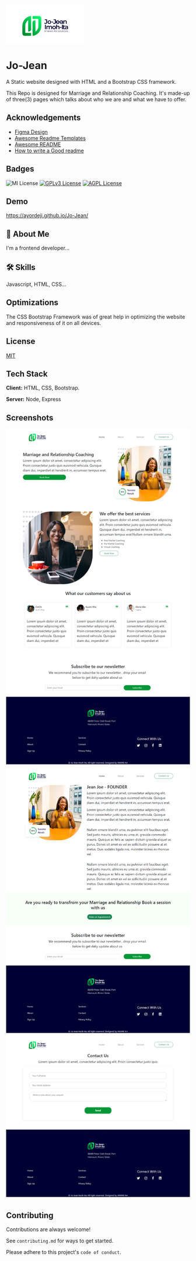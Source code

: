 
![Logo](https://github.com/Ayordeji/Jo-Jean/blob/main/img/logo.png?raw=true)

# Jo-Jean
A Static website designed with HTML and a Bootstrap CSS framework.

This Repo is designed for Marriage and Relationship Coaching. It's made-up of three(3) pages which talks about who we are and what we have to offer.
## Acknowledgements

 - [Figma Design](https://www.figma.com/file/8jdyRcddkBukdAbo2MoKrL/Business-and-Coaching-Website-Template-(Community)?node-id=0%3A33)
- [Awesome Readme Templates](https://awesomeopensource.com/project/elangosundar/awesome-README-templates)
 - [Awesome README](https://github.com/matiassingers/awesome-readme)
 - [How to write a Good readme](https://bulldogjob.com/news/449-how-to-write-a-good-readme-for-your-github-project)
 
## Badges
![MI License](https://img.shields.io/twitter/url?style=social&url=https%3A%2F%2Fayordeji.github.io%2FJo-Jean%2F)
[![GPLv3 License](https://img.shields.io/badge/License-GPL%20v3-yellow.svg)](https://opensource.org/licenses/)
[![AGPL License](https://img.shields.io/badge/license-AGPL-blue.svg)](http://www.gnu.org/licenses/agpl-3.0)

## Demo

https://ayordeji.github.io/Jo-Jean/
## 🚀 About Me
I'm a frontend developer...


## 🛠 Skills
Javascript, HTML, CSS...


## Optimizations

The CSS Bootstrap Framework was of great help in optimizing the website and responsiveness of it on all devices.
## License

[MIT](https://choosealicense.com/licenses/mit/)


## Tech Stack

**Client:** HTML, CSS, Bootstrap.

**Server:** Node, Express


## Screenshots

![App Screenshot](https://github.com/Ayordeji/Jo-Jean/blob/main/img/My%20landing%20page.png?raw=true)
![App Screenshot](https://github.com/Ayordeji/Jo-Jean/blob/main/img/22.png?raw=true)
![App Screenshot](https://github.com/Ayordeji/Jo-Jean/blob/main/img/33.png?raw=true)

## Contributing

Contributions are always welcome!

See `contributing.md` for ways to get started.

Please adhere to this project's `code of conduct`.


